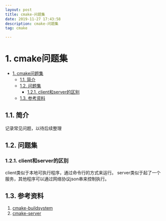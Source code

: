 ```yaml
---
layout: post
title: cmake-问题集
date: 2019-11-27 17:43:58
description: cmake-问题集
tag: cmake

---
```

# 1. cmake问题集

- [1. cmake问题集](#1-cmake%e9%97%ae%e9%a2%98%e9%9b%86)
  - [1.1. 简介](#11-%e7%ae%80%e4%bb%8b)
  - [1.2. 问题集](#12-%e9%97%ae%e9%a2%98%e9%9b%86)
    - [1.2.1. client和server的区别](#121-client%e5%92%8cserver%e7%9a%84%e5%8c%ba%e5%88%ab)
  - [1.3. 参考资料](#13-%e5%8f%82%e8%80%83%e8%b5%84%e6%96%99)

## 1.1. 简介

记录常见问题，以待后续整理

## 1.2. 问题集

### 1.2.1. client和server的区别

client类似于本地可执行程序，通过命令行的方式来运行。
server类似于起了一个服务，其他程序可以通过网络协议json串来控制执行。

## 1.3. 参考资料

1. [cmake-buildsystem](https://cmake.org/cmake/help/v3.14/manual/cmake-buildsystem.7.html#manual:cmake-buildsystem(7))
2. [cmake-server](https://cmake.org/cmake/help/v3.14/manual/cmake-server.7.html)

